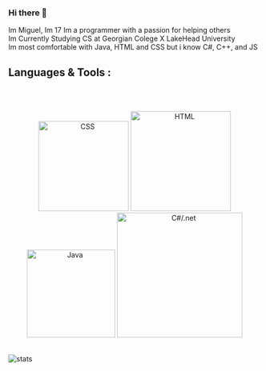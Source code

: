 ### Hi there 👋 
<div>
Im Miguel, Im 17
Im a programmer with a passion for helping others <br>
Im Currently Studying CS at Georgian Colege X LakeHead University <br>
Im most comfortable with Java, HTML and CSS but i know C#, C++, and JS
</div>



## Languages & Tools :
<br>
<p align="Center">
<br>
<img src="https://github.com/MiguelAndr05/MiguelAndr05/assets/100388017/ee9c84f3-7f90-4017-bd16-1861acd727ea" 
alt="CSS" width="180" style="vertical-align:top margin:6px 4px">
<img src="https://github.com/MiguelAndr05/MiguelAndr05/assets/100388017/57ce7a89-2c2a-4555-97bf-82dd24ff23ed" 
alt="HTML" width="200" style="vertical-align:top margin:6px 4px">
<img src="https://github.com/MiguelAndr05/MiguelAndr05/assets/100388017/20c83300-25cb-455b-9f34-4f3c2eb450ee" 
alt="Java" width="176" style="vertical-align:top margin:6px 4px">
<img src="https://github.com/MiguelAndr05/MiguelAndr05/assets/100388017/9442e2ec-6d98-4395-8da7-f6b22fcf5e8b" 
alt="C#/.net" width="250" style="vertical-align:top margin:6px 4px">
<br>
<br>

</p>



<img src="https://github-readme-stats.vercel.app/api?username=MiguelAndr05&show_icons=true&theme=radical" alt="stats" align="Center" >

